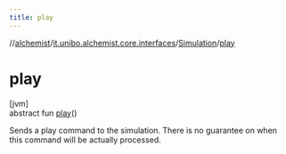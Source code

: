 ```yaml
---
title: play
---
```

//[alchemist](../../../index.html)/[it.unibo.alchemist.core.interfaces](../index.html)/[Simulation](index.html)/[play](play.html)



# play



[jvm]\
abstract fun [play](play.html)()



Sends a play command to the simulation. There is no guarantee on when this command will be actually processed.




